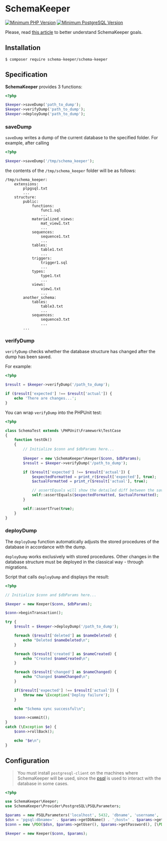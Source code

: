 # SchemaKeeper

[![Minimum PHP Version](https://img.shields.io/badge/PHP-%3E%3D%205.6-8892BF.svg?style=flat-square)](https://php.net/)
[![Minimum PostgreSQL Version](https://img.shields.io/badge/PostgreSQL-%3E%3D%209.4-8892BF.svg?style=flat-square)](https://www.postgresql.org/)

Please, read [this article](https://github.com/dmytro-demchyna/schema-keeper/wiki/Database-continuous-integration-using-SchemaKeeper) to better understand SchemaKeeper goals.

## Installation

```
$ composer require schema-keeper/schema-keeper
```

## Specification
**SchemaKeeper**  provides 3 functions:
```php
<?php

$keeper->saveDump('path_to_dump');
$keeper->verifyDump('path_to_dump');
$keeper->deployDump('path_to_dump');
```

### saveDump
`saveDump` writes a dump of the current database to the specified folder. For example, after calling 

```php
<?php

$keeper->saveDump('/tmp/schema_keeper');
```
 
the contents of the `/tmp/schema_keeper` folder will be as follows:

```
/tmp/schema_keeper:
    extensions:
        plpgsql.txt
        ...
    structure:
        public:
            functions:
                func1.sql
                ...
            materialized_views:
                mat_view1.txt
                ...
            sequences:
                sequence1.txt
                ...
            tables:
                table1.txt
                ...
            triggers:
                trigger1.sql
                ...
            types:
                type1.txt
                ...
            views:
                view1.txt
                ...
        another_schema:
            tables:
                table3.txt
                ...
            sequences:
                sequence3.txt
                ...
        ...
```

### verifyDump
`verifyDump` checks whether the database structure has changed after the dump has been saved. 

For example:
```php
<?php

$result = $keeper->verifyDump('/path_to_dump');

if ($result['expected'] !== $result['actual']) {
    echo 'There are changes...';
}
```

You can wrap `verifyDump` into the PHPUnit test:

```php
<?php

class SchemaTest extends \PHPUnit\Framework\TestCase
{
    function testOk()
    {
        // Initialize $conn and $dbParams here...
        
        $keeper = new \SchemaKeeper\Keeper($conn, $dbParams);
        $result = $keeper->verifyDump('/path_to_dump');

        if ($result['expected'] !== $result['actual']) {
            $expectedFormatted = print_r($result['expected'], true);
            $actualFormatted = print_r($result['actual'], true);

            // assertEquals will show the detailed diff between the saved dump and actual database
            self::assertEquals($expectedFormatted, $actualFormatted);
        }

        self::assertTrue(true);
    }
}

```

### deployDump

The `deployDump` function automatically adjusts the stored procedures of the database in accordance with the dump.

`deployDump` works exclusively with stored procedures. Other changes in the database structure must be deployed in the classical way - through migrations.

Script that calls `deployDump` and displays the result:

```php
<?php

// Initialize $conn and $dbParams here...

$keeper = new Keeper($conn, $dbParams);

$conn->beginTransaction();

try {
    $result = $keeper->deployDump('/path_to_dump');

    foreach ($result['deleted'] as $nameDeleted) {
        echo "Deleted $nameDeleted\n";
    }

    foreach ($result['created'] as $nameCreated) {
        echo "Created $nameCreated\n";
    }

    foreach ($result['changed'] as $nameChanged) {
        echo "Changed $nameChanged\n";
    }

    if($result['expected'] !== $result['actual']) {
        throw new \Exception('Deploy failure');
    }

    echo "Schema sync successful\n";

    $conn->commit();
}
catch (\Exception $e) {
    $conn->rollBack();

    echo "$e\n";
}
```

## Configuration
> You must install `postgresql-client` on the machines where SchemaKeeper will be used, since the [psql](https://www.postgresql.org/docs/current/app-psql.html) is used to interact with the database in some cases.

```php
<?php

use SchemaKeeper\Keeper;
use SchemaKeeper\Provider\PostgreSQL\PSQLParameters;

$params = new PSQLParameters('localhost', 5432, 'dbname', 'username', 'password');
$dsn = 'pgsql:dbname=' . $params->getDbName() . ';host=' . $params->getHost();
$conn = new \PDO($dsn, $params->getUser(), $params->getPassword(), [\PDO::ATTR_ERRMODE => \PDO::ERRMODE_EXCEPTION]);

$keeper = new Keeper($conn, $params);
```